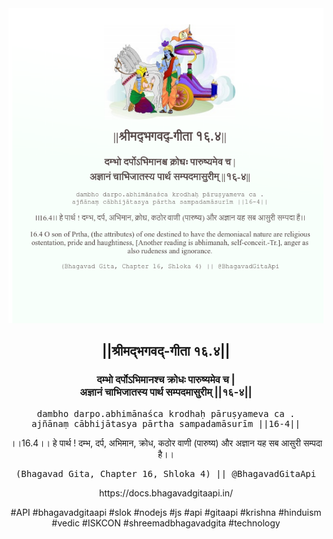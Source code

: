 <img src="../../asset/BG_16_4.png"/>
<center><h2>||श्रीमद्‍भगवद्‍-गीता १६.४||</h2>
<h3>दम्भो दर्पोऽभिमानश्च क्रोधः पारुष्यमेव च |<br/>अज्ञानं चाभिजातस्य पार्थ सम्पदमासुरीम् ||१६-४||</h3>
<pre>dambho darpo.abhimānaśca krodhaḥ pāruṣyameva ca .<br/>ajñānaṃ cābhijātasya pārtha sampadamāsurīm ||16-4||</pre>
<p>।।16.4।। हे पार्थ ! दम्भ, दर्प, अभिमान, क्रोध, कठोर वाणी (पारुष्य) और अज्ञान यह सब आसुरी सम्पदा है।।</p>
<pre>(Bhagavad Gita, Chapter 16, Shloka 4) || @BhagavadGitaApi</pre><p>https://docs.bhagavadgitaapi.in/</p><p>#API #bhagavadgitaapi #slok #nodejs #js #api #gitaapi #krishna #hinduism #vedic #ISKCON #shreemadbhagavadgita #technology</p></center>